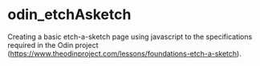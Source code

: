 # odin_etchAsketch
Creating a basic etch-a-sketch page using javascript to the specifications required in the Odin project (https://www.theodinproject.com/lessons/foundations-etch-a-sketch).
